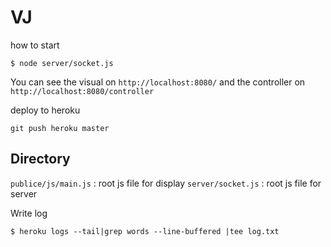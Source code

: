 # VJ
how to start

```
$ node server/socket.js
```

You can see the visual on `http://localhost:8080/` and the controller on `http://localhost:8080/controller`

deploy to heroku
```
git push heroku master
```


## Directory

`publice/js/main.js` : root js file for display
`server/socket.js` : root js file for server

Write log
```
$ heroku logs --tail|grep words --line-buffered |tee log.txt
```

